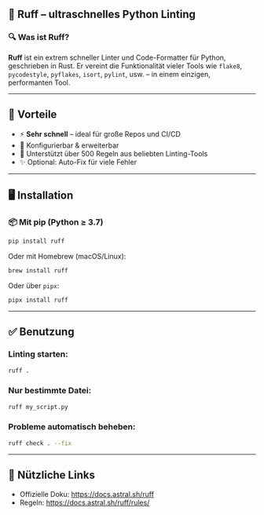 ## 🐶 Ruff – ultraschnelles Python Linting

### 🔍 Was ist Ruff?

**Ruff** ist ein extrem schneller Linter und Code-Formatter für Python, geschrieben in Rust. Er vereint die Funktionalität vieler Tools wie `flake8`, `pycodestyle`, `pyflakes`, `isort`, `pylint`, usw. – in einem einzigen, performanten Tool.

---

## 🚀 Vorteile

- ⚡️ **Sehr schnell** – ideal für große Repos und CI/CD
- 🔧 Konfigurierbar & erweiterbar
- 🧩 Unterstützt über 500 Regeln aus beliebten Linting-Tools
- ✨ Optional: Auto-Fix für viele Fehler

---

## 🖥 Installation

### 📦 Mit pip (Python ≥ 3.7)

```bash
pip install ruff
```

Oder mit Homebrew (macOS/Linux):

```bash
brew install ruff
```

Oder über `pipx`:

```bash
pipx install ruff
```
---

## ✅ Benutzung

### Linting starten:

```bash
ruff .
```

### Nur bestimmte Datei:

```bash
ruff my_script.py
```

### Probleme automatisch beheben:

```bash
ruff check . --fix
```

---

## 🔗 Nützliche Links

- Offizielle Doku: https://docs.astral.sh/ruff
- Regeln: https://docs.astral.sh/ruff/rules/